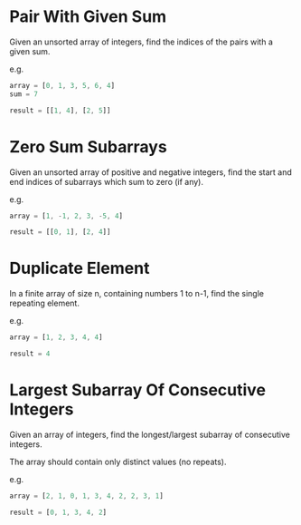 # Pair With Given Sum

Given an unsorted array of integers, find the indices of the pairs with a given sum.

e.g. 

```js
array = [0, 1, 3, 5, 6, 4]
sum = 7

result = [[1, 4], [2, 5]]
```

# Zero Sum Subarrays

Given an unsorted array of positive and negative integers, find the start and end indices of subarrays which sum to zero (if any).

e.g.

```js
array = [1, -1, 2, 3, -5, 4]

result = [[0, 1], [2, 4]]
```

# Duplicate Element

In a finite array of size n, containing numbers 1 to n-1, find the single repeating element.

e.g.

```js
array = [1, 2, 3, 4, 4]

result = 4
```

# Largest Subarray Of Consecutive Integers

Given an array of integers, find the longest/largest subarray of consecutive integers.

The array should contain only distinct values (no repeats).

e.g.

```js
array = [2, 1, 0, 1, 3, 4, 2, 2, 3, 1]

result = [0, 1, 3, 4, 2]
```